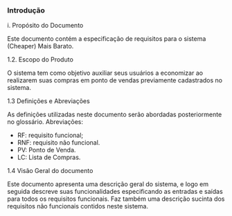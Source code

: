 ###  Introdução

i. Propósito do Documento

Este documento contém a especificação de requisitos para o sistema (Cheaper) Mais Barato.

1.2. Escopo do Produto

O sistema tem como objetivo auxiliar seus usuários a economizar ao realizarem suas compras em ponto de vendas previamente cadastrados no sistema.

1.3 Definições e Abreviações

As definições utilizadas neste documento serão abordadas posteriormente no glossário. Abreviações:
* RF: requisito funcional;
* RNF: requisito não funcional.
* PV: Ponto de Venda.
* LC: Lista de Compras.

1.4 Visão Geral do documento

Este documento apresenta uma descrição geral do sistema, e logo em seguida descreve suas funcionalidades especificando as entradas e saídas para todos os requisitos funcionais. Faz também uma descrição sucinta dos requisitos não funcionais contidos neste sistema.
